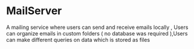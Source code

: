 # MailServer  

A mailing service where users can send and receive emails locally , Users can organize emails in custom folders ( no database was required ),Users can make different queries on data which is stored as files
